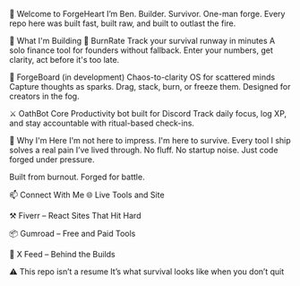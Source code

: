 👋 Welcome to ForgeHeart
I’m Ben. Builder. Survivor. One-man forge.
Every repo here was built fast, built raw, and built to outlast the fire.

🔧 What I'm Building
🧮 BurnRate
Track your survival runway in minutes
A solo finance tool for founders without fallback. Enter your numbers, get clarity, act before it's too late.

🧠 ForgeBoard (in development)
Chaos-to-clarity OS for scattered minds
Capture thoughts as sparks. Drag, stack, burn, or freeze them. Designed for creators in the fog.

⚔️ OathBot Core
Productivity bot built for Discord
Track daily focus, log XP, and stay accountable with ritual-based check-ins.

🧭 Why I'm Here
I'm not here to impress. I'm here to survive.
Every tool I ship solves a real pain I’ve lived through.
No fluff. No startup noise. Just code forged under pressure.

Built from burnout. Forged for battle.

📫 Connect With Me
🌐 Live Tools and Site

⚒️ Fiverr – React Sites That Hit Hard

📦 Gumroad – Free and Paid Tools

🧠 X Feed – Behind the Builds

⚠️ This repo isn’t a resume
It’s what survival looks like when you don’t quit
